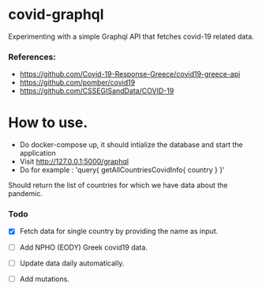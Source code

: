 # covid-graphql
Experimenting with a simple Graphql API that fetches covid-19 related data.

### References:

* https://github.com/Covid-19-Response-Greece/covid19-greece-api
* https://github.com/pomber/covid19
* https://github.com/CSSEGISandData/COVID-19


# How to use.
 * Do docker-compose up, it should intialize the database and start the application
 * Visit http://127.0.0.1:5000/graphql
 * Do for example :
     'query{
           getAllCountriesCovidInfo{
             country
             }
           }'

 Should return the list of countries for which we have data about the pandemic.
  
### Todo
- [x] Fetch data for single country by providing the name as input.

- [ ] Add NPHO (EODY) Greek covid19 data.

- [ ] Update data daily automatically.

- [ ] Add mutations.
